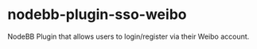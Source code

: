 # nodebb-plugin-sso-weibo
NodeBB Plugin that allows users to login/register via their Weibo account.
